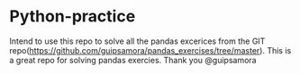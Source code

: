 # Python-practice
Intend to use this repo to solve all the pandas excerices from the GIT repo(https://github.com/guipsamora/pandas_exercises/tree/master). This is a great repo for solving pandas exercies. 
Thank you @guipsamora
